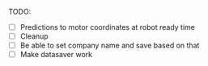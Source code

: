 TODO: 
- [ ] Predictions to motor coordinates at robot ready time
- [ ] Cleanup
- [ ] Be able to set company name and save based on that
- [ ] Make datasaver work